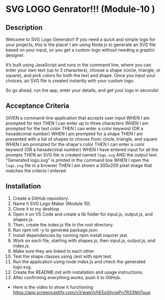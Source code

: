 # SVG LOGO Genrator!!! (Module-10 ) 


## Description

Welcome to SVG Logo Generator! If you need a quick and simple logo for your projects, this is the place! I am using Node.js to generate an SVG file based on your input, so you get a custom logo without needing a graphic designer.

It’s built using JavaScript and runs in the command line, where you can enter your own text (up to 3 characters), choose a shape (circle, triangle, or square), and pick colors for both the text and shape. Once you input your choices, an SVG file is created instantly with your custom logo.

So go ahead, run the app, enter your details, and get your logo in seconds! 




## Acceptance Criteria

GIVEN a command-line application that accepts user input
WHEN I am prompted for text
THEN I can enter up to three characters
WHEN I am prompted for the text color
THEN I can enter a color keyword (OR a hexadecimal number)
WHEN I am prompted for a shape
THEN I am presented with a list of shapes to choose from: circle, triangle, and square
WHEN I am prompted for the shape's color
THEN I can enter a color keyword (OR a hexadecimal number)
WHEN I have entered input for all the prompts
THEN an SVG file is created named `logo.svg`
AND the output text "Generated logo.svg" is printed in the command line
WHEN I open the `logo.svg` file in a browser
THEN I am shown a 300x200 pixel image that matches the criteria I entered 





## Installation
1. Create a GitHub repository.
2. Name it SVG Logo Maker (Module 10).
3. Clone it to my desktop.
4. Open it on VS Code and create a lib folder for input.js, output.js, and shapes.js.
5. Then, create the index.js file in the root directory.
6. Run npm init -y to generate package.json.
7. Install dependencies by running npm install inquirer jest.
8. Work on each file, starting with shapes.js, then input.js, output.js, and index.js.
9. Make sure they are linked to each other.
10. Test the shape classes using Jest with npm test.
11. Run the application using node index.js and check the generated logo.svg.
12. Create the README.md with installation and usage instructions.
13. After confirming everything works, push it to GitHub.



* Here is the video to show it functioning 
https://app.screencastify.com/v3/watch/hEEpShcwPn7R33NhTpuq
